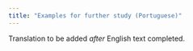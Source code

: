 ```yaml
---
title: "Examples for further study (Portuguese)"
---
```

Translation to be added _after_ English text completed.
